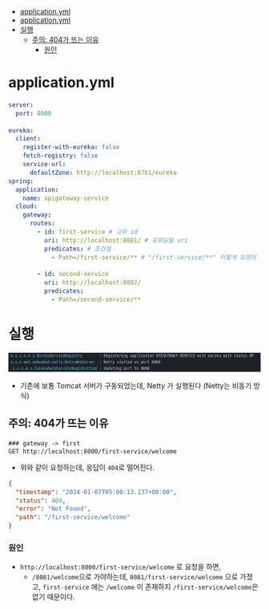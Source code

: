 - [application.yml](#application.yml)
- [application.yml](#application.yml)
- [실행](#%EC%8B%A4%ED%96%89)
	- [주의: 404가 뜨는 이유](#%EC%A3%BC%EC%9D%98:%20404%EA%B0%80%20%EB%9C%A8%EB%8A%94%20%EC%9D%B4%EC%9C%A0)
		- [원인](#%EC%9B%90%EC%9D%B8)

# application.yml

```yml
server:  
  port: 8000  
  
eureka:  
  client:  
    register-with-eureka: false  
    fetch-registry: false  
    service-url:  
      defaultZone: http://localhost:8761/eureka  
spring:  
  application:  
    name: apigateway-service  
  cloud:  
    gateway:  
      routes:  
        - id: first-service # 고유 id  
          uri: http://localhost:8081/ # 포워딩될 uri  
          predicates: # 조건절  
            - Path=/first-service/** # "/first-service/**" 이렇게 요청이 오면, http://localhost:8081/ 으로 포워딩하겠다.  
  
        - id: second-service  
          uri: http://localhost:8082/  
          predicates:  
            - Path=/second-service/**
```

# 실행

![](attachments/Pasted%20image%2020240107131750%201.png)

- 기존에 보통 Tomcat 서버가 구동되었는데, Netty 가 실행된다 (Netty는 비동기 방식)

## 주의: 404가 뜨는 이유

```http
### gateway -> first  
GET http://localhost:8000/first-service/welcome
```

- 위와 같이 요청하는데, 응답이 `404`로 떨어진다.

```json
{
  "timestamp": "2024-01-07T05:00:13.137+00:00",
  "status": 404,
  "error": "Not Found",
  "path": "/first-service/welcome"
}
```

### 원인

- `http://localhost:8000/first-service/welcome` 로  요청을 하면,
	- `/8081/welcome`으로 가야하는데, `8081/first-service/welcome` 으로 가졌고, `first-service` 에는 `/welcome` 이 존재하지 `/first-service/welcome`은 없기 때문이다.







